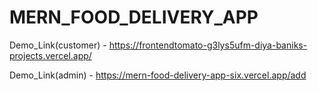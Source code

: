 # MERN_FOOD_DELIVERY_APP
Demo_Link(customer) - https://frontendtomato-g3lys5ufm-diya-baniks-projects.vercel.app/

                                                                                                                                                                                                        
Demo_Link(admin) - https://mern-food-delivery-app-six.vercel.app/add

